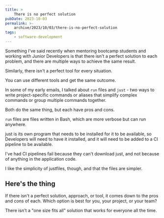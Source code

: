 ```yaml
---
title: >
    There is no perfect solution
pubDate: 2023-10-03
permalink: >-
    archive/2023/10/03/there-is-no-perfect-solution
tags:
    - software-development
---
```


Something I've said recently when mentoring bootcamp students and working with Junior Developers is that there isn't a perfect solution to each problem, and there are multiple ways to achieve the same result.

Similarly, there isn't a perfect tool for every situation.

You can use different tools and get the same outcome.

In some of my early emails, I talked about `run` files and `just` - two ways to write project-specific commands or aliases that simplify complex commands or group multiple commands together.

Both do the same thing, but each have pros and cons.

`run` files are files written in Bash, which are more verbose but can run anywhere.

just is its own program that needs to be installed for it to be available, so Developers will need to have it installed, and it will need to be added to a CI pipeline to be available.

I've had CI pipelines fail because they can't download just, and not because of anything in the application code.

I like the simplicity of justfiles, though, and that the files are simpler.

## Here's the thing

If there isn't a perfect solution, approach, or tool, it comes down to the pros and cons of each. Which option is best for you, your project, or your team?

There isn't a "one size fits all" solution that works for everyone all the time.
